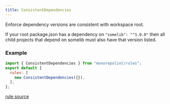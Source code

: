 ```yaml
---
title: ConsistentDependencies
---
```


Enforce dependency versions are consistent with workspace root.

If your root package.json has a dependency on `"somelib": "^1.0.0"` then all child projects that depend on somelib must also have that version listed.

### Example

```javascript
import { ConsistentDependencies } from "monorepolint/rules";
export default {
  rules: [
    new ConsistentDependencies({}),
  ],
};
```

[rule source](https://github.com/monorepolint/monorepolint/blob/master/packages/rules/src/consistentDependencies.ts)
